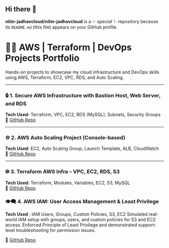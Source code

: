 ## Hi there 👋

**nitin-jadhavcloud/nitin-jadhavcloud** is a ✨ _special_ ✨ repository because its `README.md` (this file) appears on your GitHub profile.



# 👨‍💻 AWS | Terraform | DevOps Projects Portfolio

Hands-on projects to showcase my cloud infrastructure and DevOps skills using AWS, Terraform, EC2, VPC, RDS, and Auto Scaling.

---

### 🔒 1. Secure AWS Infrastructure with Bastion Host, Web Server, and RDS  
**Tech Used:** Terraform, VPC, EC2, RDS (MySQL), Subnets, Security Groups  
📂 [GitHub Repo](https://github.com/nitin-jadhavcloud/secure-aws-infra-bastion-web-rds)

---

### ⚙️ 2. AWS Auto Scaling Project (Console-based)  
**Tech Used:** EC2, Auto Scaling Group, Launch Template, ALB, CloudWatch  
📂 [GitHub Repo](https://github.com/nitin-jadhavcloud/AWS_AutoScaling_project)

---

### 🌐 3. Terraform AWS Infra – VPC, EC2, RDS, S3  
**Tech Used:** Terraform, Modules, Variables, EC2, S3, MySQL  
📂 [GitHub Repo](https://github.com/nitin-jadhavcloud/terraform-iac-vpc-ec2-web-db-s3)


### 👁‍🗨 4. AWS IAM: User Access Management & Least Privilege
**Tech Used** : IAM Users, Groups, Custom Policies, S3, EC2
Simulated real-world IAM setup with groups, users, and custom policies for S3 and EC2 access.
Enforced Principle of Least Privilege and demonstrated support-level troubleshooting for permission issues.

📂  [GitHub Repo](https://github.com/nitin-jadhavcloud/aws-iam-user-access-management.git)

